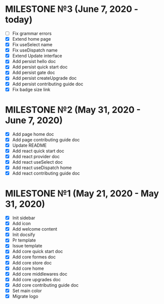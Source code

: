 # MILESTONE №3 (June 7, 2020 - today)

- [ ] Fix grammar errors
- [x] Extend home page
- [x] Fix useSelect name
- [x] Fix useDispatch name
- [x] Extend Update interface
- [x] Add persist hello doc
- [x] Add persist quick start doc
- [x] Add persist gate doc
- [x] Add persist createUpgrade doc
- [x] Add persist contributing guide doc
- [x] Fix badge size link

# MILESTONE №2 (May 31, 2020 - June 7, 2020)

- [x] Add page home doc
- [x] Add page contributing guide doc
- [x] Update README
- [x] Add react quick start doc
- [x] Add react provider doc
- [x] Add react useSelect doc
- [x] Add react useDispatch home
- [x] Add react contributing guide doc

# MILESTONE №1 (May 21, 2020 - May 31, 2020)

- [x] Init sidebar
- [x] Add icon
- [x] Add welcome content
- [x] Init docsify
- [x] Pr template
- [x] Issue template
- [x] Add core quick start doc
- [x] Add core formes doc
- [x] Add core store doc
- [x] Add core home
- [x] Add core middlewares doc
- [x] Add core upgrades doc
- [x] Add core contributing guide doc
- [x] Set main color
- [x] Migrate logo
